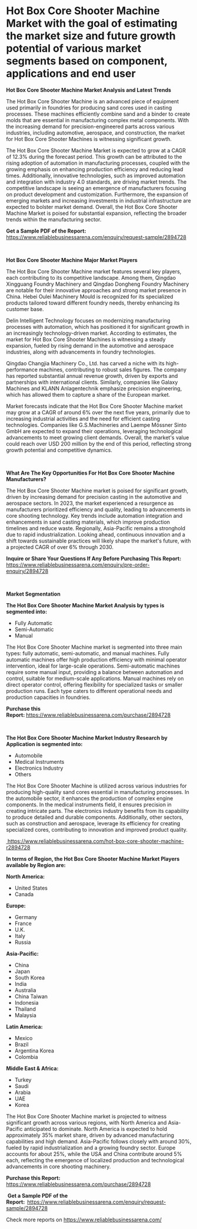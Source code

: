 <p><h1>Hot Box Core Shooter Machine Market with the goal of estimating the market size and future growth potential of various market segments based on component, applications and end user</h1></p><p><strong>Hot Box Core Shooter Machine Market Analysis and Latest Trends</strong></p>
<p><p>The Hot Box Core Shooter Machine is an advanced piece of equipment used primarily in foundries for producing sand cores used in casting processes. These machines efficiently combine sand and a binder to create molds that are essential in manufacturing complex metal components. With the increasing demand for precision-engineered parts across various industries, including automotive, aerospace, and construction, the market for Hot Box Core Shooter Machines is witnessing significant growth.</p><p>The Hot Box Core Shooter Machine Market is expected to grow at a CAGR of 12.3% during the forecast period. This growth can be attributed to the rising adoption of automation in manufacturing processes, coupled with the growing emphasis on enhancing production efficiency and reducing lead times. Additionally, innovative technologies, such as improved automation and integration with industry 4.0 standards, are driving market trends. The competitive landscape is seeing an emergence of manufacturers focusing on product development and customization. Furthermore, the expansion of emerging markets and increasing investments in industrial infrastructure are expected to bolster market demand. Overall, the Hot Box Core Shooter Machine Market is poised for substantial expansion, reflecting the broader trends within the manufacturing sector.</p></p>
<p><strong>Get a Sample PDF of the Report:&nbsp;</strong> <a href="https://www.reliablebusinessarena.com/enquiry/request-sample/2894728?utm_campaign=3115&utm_medium=2&utm_source=Github&utm_content=ia&utm_term=15032025&utm_id=hot-box-core-shooter-machine">https://www.reliablebusinessarena.com/enquiry/request-sample/2894728</a></p>
<p>&nbsp;</p>
<p><strong>Hot Box Core Shooter Machine Major Market Players</strong></p>
<p><p>The Hot Box Core Shooter Machine market features several key players, each contributing to its competitive landscape. Among them, Qingdao Xingguang Foundry Machinery and Qingdao Dongheng Foundry Machinery are notable for their innovative approaches and strong market presence in China. Hebei Oulei Machinery Mould is recognized for its specialized products tailored toward different foundry needs, thereby enhancing its customer base.</p><p>Delin Intelligent Technology focuses on modernizing manufacturing processes with automation, which has positioned it for significant growth in an increasingly technology-driven market. According to estimates, the market for Hot Box Core Shooter Machines is witnessing a steady expansion, fueled by rising demand in the automotive and aerospace industries, along with advancements in foundry technologies. </p><p>Qingdao Changjia Machinery Co., Ltd. has carved a niche with its high-performance machines, contributing to robust sales figures. The company has reported substantial annual revenue growth, driven by exports and partnerships with international clients. Similarly, companies like Galaxy Machines and KLANN Anlagentechnik emphasize precision engineering, which has allowed them to capture a share of the European market.</p><p>Market forecasts indicate that the Hot Box Core Shooter Machine market may grow at a CAGR of around 6% over the next five years, primarily due to increasing industrial activities and the need for efficient casting technologies. Companies like G.S.Machineries and Laempe Mössner Sinto GmbH are expected to expand their operations, leveraging technological advancements to meet growing client demands. Overall, the market's value could reach over USD 200 million by the end of this period, reflecting strong growth potential and competitive dynamics.</p></p>
<p>&nbsp;</p>
<p><strong>What Are The Key Opportunities For Hot Box Core Shooter Machine Manufacturers?</strong></p>
<p><p>The Hot Box Core Shooter Machine market is poised for significant growth, driven by increasing demand for precision casting in the automotive and aerospace sectors. In 2023, the market experienced a resurgence as manufacturers prioritized efficiency and quality, leading to advancements in core shooting technology. Key trends include automation integration and enhancements in sand casting materials, which improve production timelines and reduce waste. Regionally, Asia-Pacific remains a stronghold due to rapid industrialization. Looking ahead, continuous innovation and a shift towards sustainable practices will likely shape the market's future, with a projected CAGR of over 6% through 2030.</p></p>
<p><strong>Inquire or Share Your Questions If Any Before Purchasing This Report:</strong> <a href="https://www.reliablebusinessarena.com/enquiry/pre-order-enquiry/2894728?utm_campaign=3115&utm_medium=2&utm_source=Github&utm_content=ia&utm_term=15032025&utm_id=hot-box-core-shooter-machine">https://www.reliablebusinessarena.com/enquiry/pre-order-enquiry/2894728</a></p>
<p>&nbsp;</p>
<p><strong>Market Segmentation</strong></p>
<p><strong>The Hot Box Core Shooter Machine Market Analysis by types is segmented into:</strong></p>
<p><ul><li>Fully Automatic</li><li>Semi-Automatic</li><li>Manual</li></ul></p>
<p><p>The Hot Box Core Shooter Machine market is segmented into three main types: fully automatic, semi-automatic, and manual machines. Fully automatic machines offer high production efficiency with minimal operator intervention, ideal for large-scale operations. Semi-automatic machines require some manual input, providing a balance between automation and control, suitable for medium-scale applications. Manual machines rely on direct operator control, offering flexibility for specialized tasks or smaller production runs. Each type caters to different operational needs and production capacities in foundries.</p></p>
<p><strong>Purchase this Report:&nbsp;</strong><a href="https://www.reliablebusinessarena.com/purchase/2894728?utm_campaign=3115&utm_medium=2&utm_source=Github&utm_content=ia&utm_term=15032025&utm_id=hot-box-core-shooter-machine">https://www.reliablebusinessarena.com/purchase/2894728</a></p>
<p>&nbsp;</p>
<p><strong>The Hot Box Core Shooter Machine Market Industry Research by Application is segmented into:</strong></p>
<p><ul><li>Automobile</li><li>Medical Instruments</li><li>Electronics Industry</li><li>Others</li></ul></p>
<p><p>The Hot Box Core Shooter Machine is utilized across various industries for producing high-quality sand cores essential in manufacturing processes. In the automobile sector, it enhances the production of complex engine components. In the medical instruments field, it ensures precision in creating intricate parts. The electronics industry benefits from its capability to produce detailed and durable components. Additionally, other sectors, such as construction and aerospace, leverage its efficiency for creating specialized cores, contributing to innovation and improved product quality.</p></p>
<p><a href="https://www.reliablebusinessarena.com/hot-box-core-shooter-machine-r2894728?utm_campaign=3115&utm_medium=2&utm_source=Github&utm_content=ia&utm_term=15032025&utm_id=hot-box-core-shooter-machine">&nbsp;https://www.reliablebusinessarena.com/hot-box-core-shooter-machine-r2894728</a></p>
<p><strong>In terms of Region, the Hot Box Core Shooter Machine Market Players available by Region are:</strong></p>
<p>
    <p> <strong> North America: </strong>
        <ul>
            <li>United States</li>
            <li>Canada</li>
        </ul>
        </p> 
    <p> <strong> Europe: </strong>
        <ul>
            <li>Germany</li>
            <li>France</li>
            <li>U.K.</li>
            <li>Italy</li>
            <li>Russia</li>
        </ul>
        </p> 
    <p> <strong> Asia-Pacific: </strong>
        <ul>
            <li>China</li>
            <li>Japan</li>
            <li>South Korea</li>
            <li>India</li>
            <li>Australia</li>
            <li>China Taiwan</li>
            <li>Indonesia</li>
            <li>Thailand</li>
            <li>Malaysia</li>
        </ul>
        </p> 
    <p> <strong> Latin America: </strong>
        <ul>
            <li>Mexico</li>
            <li>Brazil</li>
            <li>Argentina Korea</li>
            <li>Colombia</li>
        </ul>
        </p> 
    <p> <strong> Middle East & Africa: </strong>
        <ul>
            <li>Turkey</li>
            <li>Saudi</li>
            <li>Arabia</li>
            <li>UAE</li>
            <li>Korea</li>
        </ul>
    </p>
    </p>
<p><p>The Hot Box Core Shooter Machine market is projected to witness significant growth across various regions, with North America and Asia-Pacific anticipated to dominate. North America is expected to hold approximately 35% market share, driven by advanced manufacturing capabilities and high demand. Asia-Pacific follows closely with around 30%, fueled by rapid industrialization and a growing foundry sector. Europe accounts for about 25%, while the USA and China contribute around 5% each, reflecting the emergence of localized production and technological advancements in core shooting machinery.</p></p>
<p><strong>Purchase this Report: </strong><a href="https://www.reliablebusinessarena.com/purchase/2894728?utm_campaign=3115&utm_medium=2&utm_source=Github&utm_content=ia&utm_term=15032025&utm_id=hot-box-core-shooter-machine">https://www.reliablebusinessarena.com/purchase/2894728</a></p>
<p>&nbsp;<strong>Get a Sample PDF of the Report:&nbsp;&nbsp;</strong><a href="https://www.reliablebusinessarena.com/enquiry/request-sample/2894728?utm_campaign=3115&utm_medium=2&utm_source=Github&utm_content=ia&utm_term=15032025&utm_id=hot-box-core-shooter-machine">https://www.reliablebusinessarena.com/enquiry/request-sample/2894728</a></p>
<p><strong></strong></p>
<p>Check more reports on <a href="https://www.reliablebusinessarena.com/?utm_campaign=3115&utm_medium=2&utm_source=Github&utm_content=ia&utm_term=15032025&utm_id=hot-box-core-shooter-machine">https://www.reliablebusinessarena.com/</a></p>